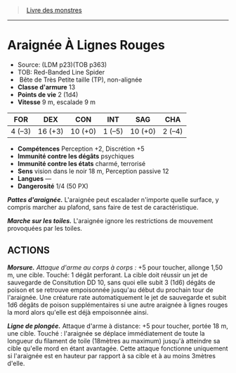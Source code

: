 ﻿> [Livre des monstres](tome_of_beasts_old.md)

---

# Araignée À Lignes Rouges

- Source: (LDM p23)(TOB p363)
- TOB: Red-Banded Line Spider
-  Bête de Très Petite taille (TP), non-alignée
- **Classe d'armure** 13
- **Points de vie** 2 (1d4)
- **Vitesse** 9 m, escalade 9 m

|FOR|DEX|CON|INT|SAG|CHA|
|---|---|---|---|---|---|
|4 (–3)|16 (+3)|10 (+0)|1 (–5)|10 (+0)|2 (–4)|

- **Compétences** Perception +2, Discrétion +5
- **Immunité contre les dégâts** psychiques
- **Immunité contre les états** charmé, terrorisé
- **Sens** vision dans le noir 18 m, Perception passive 12
- **Langues** —
- **Dangerosité** 1/4 (50 PX)

**_Pattes d'araignée._** L'araignée peut escalader n'importe quelle surface, y compris marcher au plafond, sans faire de test de caractéristique.

**_Marche sur les toiles._** L'araignée ignore les restrictions de mouvement provoquées par les toiles.

## ACTIONS

**_Morsure._** _Attaque d'arme au corps à corps :_ +5 pour toucher, allonge 1,50 m, une cible. Touché: 1 dégât perforant. La cible doit réussir un jet de sauvegarde de Consitution DD 10, sans quoi elle subit 3 (1d6) dégâts de poison et se retrouve empoisonnée jusqu'au début du prochain tour de l'araignée. Une créature rate automatiquement le jet de sauvegarde et subit 1d6 dégâts de poison supplémentaires si une autre araignée à lignes rouges la mord alors qu'elle est déjà empoisonnée ainsi.

**_Ligne de plongée._** Attaque d'arme à distance: +5 pour toucher, portée 18 m, une cible. Touché : l'araignée se déplace immédiatement de toute la longueur du filament de toile (18mètres au maximum) jusqu'à atteindre sa cible qu'elle mord en étant avantagée. Cette attaque fonctionne uniquement si l'araignée est en hauteur par rapport à sa cible et à au moins 3mètres d'elle.

